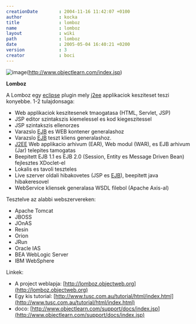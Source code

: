 ```yaml
---
creationDate        : 2004-11-16 11:42:07 +0100 
author              : kocka 
title               : lomboz 
name                : lomboz 
layout              : wiki 
path                : lomboz 
date                : 2005-05-04 16:40:21 +0200 
version             : 3 
creator             : boci 
---
```

![image](http://www.objectlearn.com/images/lomtext.gif)(http://www.objectlearn.com/index.jsp)

__Lomboz__

A Lomboz egy [eclipse](Eclipse.html) plugin mely [j2ee](j2ee.html) applikaciok kesziteset teszi konyebbe. 1-2 tulajdonsaga:

*   Web applikaciok keszitesenek tmaogatasa (HTML, Servlet, JSP)
*   JSP editor szintakszis kiemelessel es kod kiegeszitessel
*   JSP szintakszis ellenorzes
*   Varazslo [EJB](EJB.html) es WEB kontener generalashoz
*   Varazslo [EJB](EJB.html) teszt kliens generalashoz.
*   [J2EE](j2ee.html) Web applikacio arhivum (EAR), Web modul (WAR), es EJB arhivum (Jar) telepites tamogatas
*   Beepitett EJB 1.1 es EJB 2.0 (Session, Entity es Message Driven Bean) fejlesztes XDoclet-el
*   Lokalis es tavoli teszteles
*   Live szerver oldali hibakovetes (JSP es [EJB](EJB.html)), beepitett java hibakeresovel
*   WebService kliensek generalasa WSDL filebol (Apache Axis-al)

Tesztelve az alabbi webszervereken:

*   Apache Tomcat
*   JBOSS
*   JOnAS
*   Resin
*   Orion
*   JRun
*   Oracle IAS
*   BEA WebLogic Server
*   IBM WebSphere

Linkek:

*   A project weblapja: [http://lomboz.objectweb.org](http://lomboz.objectweb.org)
*   Egy kis tutorial: [http://www.tusc.com.au/tutorial/html/index.html](http://www.tusc.com.au/tutorial/html/index.html)
*   doco: [http://www.objectlearn.com/support/docs/index.jsp](http://www.objectlearn.com/support/docs/index.jsp)
